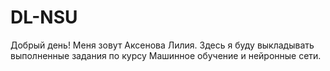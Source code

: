 # DL-NSU
Добрый день!
Меня зовут Аксенова Лилия.
Здесь я буду выкладывать выполненные задания по курсу Машинное обучение и нейронные сети.
